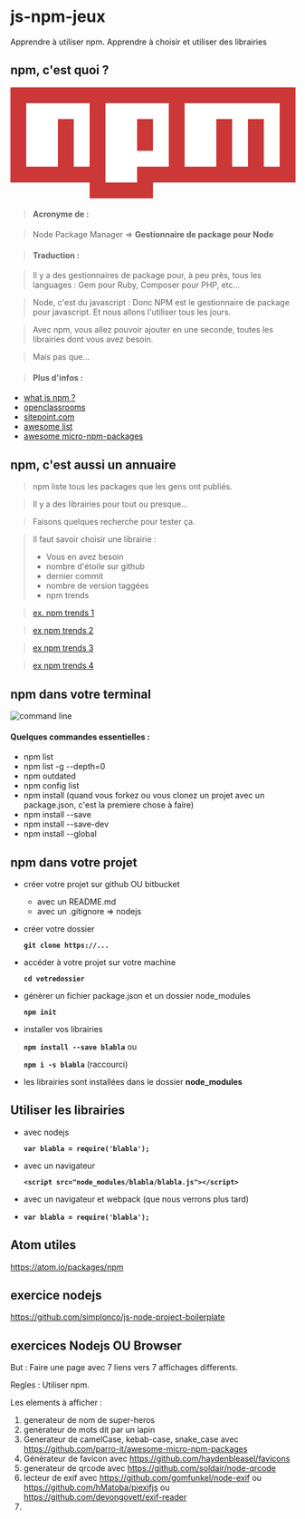 # js-npm-jeux
Apprendre à utiliser npm. Apprendre à choisir et utiliser des librairies

## npm, c'est quoi ?

<svg viewBox="0 0 18 7">
	<path fill="#CB3837" d="M0,0v6h5v1h4v-1h9v-6"></path>
	<path fill="#FFF" d="M1,1v4h2v-3h1v3h1v-4h1v5h2v-4h1v2h-1v1h2v-4h1v4h2v-3h1v3h1v-3h1v3h1v-4"></path>
</svg>

> #### Acronyme de :

> Node Package Manager => **Gestionnaire de package pour Node**

> #### Traduction :

> Il y a des gestionnaires de package pour, à peu près, tous les languages : Gem pour Ruby, Composer pour PHP, etc...

> Node, c'est du javascript : Donc NPM est le gestionnaire de package pour javascript. Et nous allons l'utiliser tous les jours.

> Avec npm, vous allez pouvoir ajouter en une seconde, toutes les librairies dont vous avez besoin.

> Mais pas que...

> #### Plus d'infos :
* [what is npm ? ](https://docs.npmjs.com/getting-started/what-is-npm)
* [openclassrooms](https://openclassrooms.com/courses/des-applications-ultra-rapides-avec-node-js/les-modules-node-js-et-npm])
* [ sitepoint.com](https://www.sitepoint.com/beginners-guide-node-package-manager/)
* [awesome list](https://github.com/sindresorhus/awesome-npm)
* [awesome micro-npm-packages](https://github.com/parro-it/awesome-micro-npm-packages)

## npm, c'est aussi un annuaire

> npm liste tous les packages que les gens ont publiés.

> Il y a des librairies pour tout ou presque...

> Faisons quelques recherche pour tester ça.

> Il faut savoir choisir une librairie :
> * Vous en avez besoin
> * nombre d'étoile sur github
> * dernier commit
> * nombre de version taggées
> * npm trends

> [ex. npm trends 1](http://www.npmtrends.com/react-vs-angular)

> [ex npm trends 2](http://www.npmtrends.com/react-vs-angular-vs-jquery-vs-express-vs-glob-vs-rimraf)

> [ex npm trends 3](http://npmjs.ir/)

> [ex npm trends 4](http://npmsearch.com/)

## npm dans votre terminal

![command line](https://www.npmjs.com/static/images/saas-features/do-more-faster.svg)

#### Quelques commandes essentielles :
* npm list
* npm list -g --depth=0
* npm outdated
* npm config list
* npm install (quand vous forkez ou vous clonez un projet avec un package.json, c'est la premiere chose à faire)
* npm install --save
* npm install --save-dev
* npm install --global

## npm dans votre projet

* créer votre projet sur github OU bitbucket
  * avec un README.md
  * avec un .gitignore => nodejs

* créer votre dossier

    **```git clone https://...```**

* accéder à votre projet sur votre machine

    **```cd votredossier```**


* génèrer un fichier package.json et un dossier node_modules

    **```npm init```**

* installer vos librairies

  **```npm install --save blabla```** ou

  **```npm i -s blabla```** (raccourci)

* les librairies sont installées dans le dossier **node_modules**

## Utiliser les librairies

* avec nodejs

  **```var blabla = require('blabla');```**

* avec un navigateur

  **```<script src="node_modules/blabla/blabla.js"></script>```**

* avec un navigateur et webpack (que nous verrons plus tard)
*
  **```var blabla = require('blabla');```**

## Atom utiles

  https://atom.io/packages/npm

## exercice nodejs

https://github.com/simplonco/js-node-project-boilerplate

## exercices Nodejs OU Browser

But :
Faire une page avec 7 liens vers 7 affichages differents.

Regles :
Utiliser npm.

Les elements à afficher :

1. generateur de nom de super-heros
2. generateur de mots dit par un lapin
3. Generateur de camelCase, kebab-case, snake_case avec https://github.com/parro-it/awesome-micro-npm-packages
4. Générateur de favicon avec https://github.com/haydenbleasel/favicons
5. generateur de qrcode avec https://github.com/soldair/node-qrcode
6. lecteur de exif avec https://github.com/gomfunkel/node-exif ou https://github.com/hMatoba/piexifjs ou https://github.com/devongovett/exif-reader
5.

